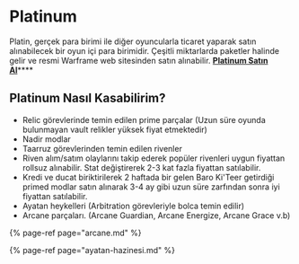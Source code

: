 # Platinum

Platin, gerçek para birimi ile diğer oyuncularla ticaret yaparak satın alınabilecek bir oyun içi para birimidir. Çeşitli miktarlarda paketler halinde gelir ve resmi Warframe web sitesinden satın alınabilir. [**Platinum Satın Al**](https://warframe.com/buyplatinum)\*\*\*\*

## **Platinum Nasıl Kasabilirim?**

* Relic görevlerinde temin edilen prime parçalar \(Uzun süre oyunda bulunmayan vault relikler yüksek fiyat etmektedir\)
* Nadir modlar
* Taarruz görevlerinden temin edilen rivenler
* Riven alım/satım olaylarını takip ederek popüler rivenleri uygun fiyattan rollsuz alınabilir. Stat değiştirerek 2-3 kat fazla fiyattan satılabilir.
* Kredi ve ducat biriktirilerek 2 haftada bir gelen Baro Ki'Teer getirdiği primed modlar satın alınarak 3-4 ay gibi uzun süre zarfından sonra iyi fiyattan satılabilir.
* Ayatan heykelleri \(Arbitration görevleriyle bolca temin edilir\)
* Arcane parçaları. \(Arcane Guardian, Arcane Energize, Arcane Grace v.b\)

{% page-ref page="arcane.md" %}

{% page-ref page="ayatan-hazinesi.md" %}



